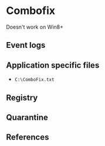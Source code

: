 # Combofix

Doesn't work on Win8+

## Event logs

## Application specific files

* `C:\ComboFix.txt`

## Registry

## Quarantine

## References

